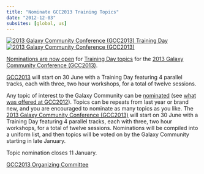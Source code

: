 ```yaml
---
title: "Nominate GCC2013 Training Topics"
date: "2012-12-03"
subsites: [global, us]
---
```

<div class='right'><a href='/events/gcc2013/training-day/'><img src="/images/logos/GCC2013TrainingDayLogo200.png" alt="2013 Galaxy Community Conference (GCC2013) Training Day" /></a><br />
<a href='/events/gcc2013/'><img src="/images/logos/GCC2013Logo200.png" alt="2013 Galaxy Community Conference (GCC2013)" /></a> </div>

[Nominations are now open](http://bit.ly/gcc2013nom) for [Training Day topics](/events/gcc2013/training-day/) for the [2013 Galaxy Community Conference (GCC2013)](/events/gcc2013/).

[GCC2013](/events/gcc2013/) will start on 30 June with a Training Day featuring 4 parallel tracks, each with three, two hour workshops, for a total of twelve sessions.

Any topic of interest to the Galaxy Community can be [nominated](http://bit.ly/gcc2013nom) (see [what was offered at GCC2012](/events/gcc2012/training-day/)).  Topics can be repeats from last year or brand new, and you are encouraged to nominate as many topics as you like. The [2013 Galaxy Community Conference (GCC2013)](/events/gcc2013/) will start on 30 June with a Training Day featuring 4 parallel tracks, each with three, two hour workshops, for a total of twelve sessions. Nominations will be compiled into a uniform list, and then topics will be voted on by the Galaxy Community starting in late January.

Topic nomination closes 11 January.

[GCC2013 Organizing Committee](/events/gcc2013/organizers/#organizing-committee)
